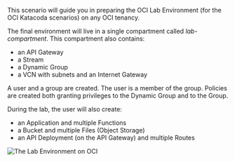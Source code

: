 This scenario will guide you in preparing the OCI Lab Environment (for the OCI Katacoda scenarios) on any OCI tenancy.

The final environment will live in a single compartment called *lab-compartment*. This compartment also contains:
* an API Gateway
* a Stream
* a Dynamic Group 
* a VCN with subnets and an Internet Gateway

A user and a group are created. The user is a member of the group. Policies are created both granting privileges to the Dynamic Group and to the Group.

During the lab, the user will also create:
* an Application and multiple Functions
* a Bucket and multiple Files (Object Storage)
* an API Deployment (on the API Gateway) and multiple Routes

![The Lab Environment on OCI](/lucasjellema/scenarios/oci-lab-preparation/./assets/oci-lab-environment.jpg)

